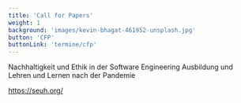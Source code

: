 ```yaml
---
title: 'Call for Papers'
weight: 1
background: 'images/kevin-bhagat-461952-unsplash.jpg'
button: 'CFP'
buttonLink: 'termine/cfp'
---
```

Nachhaltigkeit und Ethik
in der Software Engineering Ausbildung und
Lehren und Lernen nach der Pandemie

https://seuh.org/
